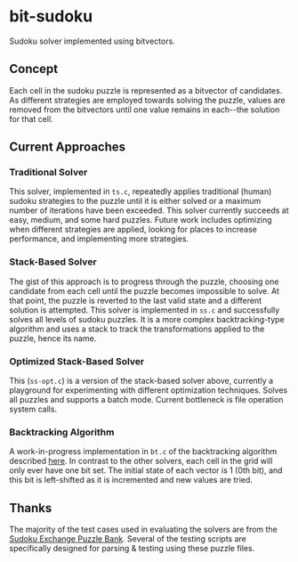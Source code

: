 # bit-sudoku
Sudoku solver implemented using bitvectors.

## Concept

Each cell in the sudoku puzzle is represented as a bitvector of candidates. As different strategies are employed towards solving the puzzle, values are removed from the bitvectors until one value remains in each--the solution for that cell.

## Current Approaches

### Traditional Solver
This solver, implemented in `ts.c`, 
repeatedly applies traditional (human) sudoku strategies to the puzzle 
until it is either solved or a maximum number of iterations have been exceeded. 
This solver currently succeeds at easy, medium, and some hard puzzles. 
Future work includes optimizing when different strategies are applied, 
looking for places to increase performance, 
and implementing more strategies.

### Stack-Based Solver
The gist of this approach is to progress through the puzzle, 
choosing one candidate from each cell until the puzzle becomes impossible to solve. 
At that point, the puzzle is reverted to the last valid state and a different solution is attempted. 
This solver is implemented in `ss.c`
and successfully solves all levels of sudoku puzzles.
It is a more complex backtracking-type algorithm and uses a stack to track the transformations applied to the puzzle,
hence its name.

### Optimized Stack-Based Solver
This (`ss-opt.c`) is a version of the stack-based solver above,
currently a playground for experimenting with different optimization techniques.
Solves all puzzles and supports a batch mode.
Current bottleneck is file operation system calls.

### Backtracking Algorithm
A work-in-progress implementation in `bt.c` of the backtracking algorithm described [here](https://en.wikipedia.org/wiki/Sudoku_solving_algorithms#Backtracking).
In contrast to the other solvers, each cell in the grid will only ever have one bit set. 
The initial state of each vector is 1 (0th bit),
and this bit is left-shifted as it is incremented and new values are tried.

## Thanks
The majority of the test cases used in evaluating the solvers are from the [Sudoku Exchange Puzzle Bank](https://github.com/grantm/sudoku-exchange-puzzle-bank).
Several of the testing scripts are specifically designed for parsing & testing using these puzzle files.
